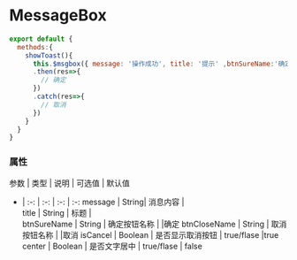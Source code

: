 # MessageBox

``` javascript 
export default {
  methods:{
    showToast(){
      this.$msgbox({ message: '操作成功', title: '提示' ,btnSureName:'确定',isCancel:true,center:true})
      .then(res=>{
        // 确定
      })
      .catch(res=>{
        // 取消
      })
    }
  }
}
```

### 属性

参数 | 类型 | 说明 | 可选值 | 默认值 
- | :-: | :-: | :-: | :-:
message | String| 消息内容 |  
title | String | 标题 |  
btnSureName | String | 确定按钮名称 |  |确定
btnCloseName | String | 取消按钮名称 |  |取消
isCancel | Boolean | 是否显示取消按钮 | true/flase |true
center | Boolean | 是否文字居中 | true/flase | false